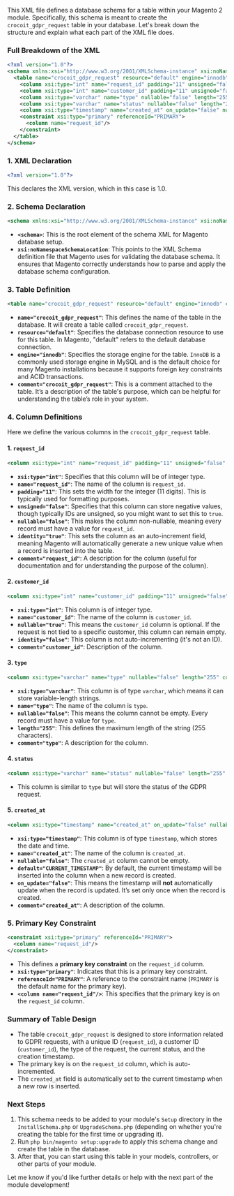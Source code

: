 This XML file defines a database schema for a table within your Magento 2 module. Specifically, this schema is meant to create the `crocoit_gdpr_request` table in your database. Let's break down the structure and explain what each part of the XML file does.

### Full Breakdown of the XML

```xml
<?xml version="1.0"?>
<schema xmlns:xsi="http://www.w3.org/2001/XMLSchema-instance" xsi:noNamespaceSchemaLocation="urn:magento:framework:Setup/Declaration/Schema/etc/schema.xsd">
  <table name="crocoit_gdpr_request" resource="default" engine="innodb" comment="crocoit_gdpr_request">
    <column xsi:type="int" name="request_id" padding="11" unsigned="false" nullable="false" identity="true" comment="request_id"/>
    <column xsi:type="int" name="customer_id" padding="11" unsigned="false" nullable="true" identity="false" comment="customer_id"/>
    <column xsi:type="varchar" name="type" nullable="false" length="255" comment="type"/>
    <column xsi:type="varchar" name="status" nullable="false" length="255" comment="status"/>
    <column xsi:type="timestamp" name="created_at" on_update="false" nullable="false" default="CURRENT_TIMESTAMP" comment="created_at"/>
    <constraint xsi:type="primary" referenceId="PRIMARY">
      <column name="request_id"/>
    </constraint>
  </table>
</schema>
```

### 1. **XML Declaration**

```xml
<?xml version="1.0"?>
```

This declares the XML version, which in this case is 1.0.

### 2. **Schema Declaration**

```xml
<schema xmlns:xsi="http://www.w3.org/2001/XMLSchema-instance" xsi:noNamespaceSchemaLocation="urn:magento:framework:Setup/Declaration/Schema/etc/schema.xsd">
```

- **`<schema>`**: This is the root element of the schema XML for Magento database setup.
- **`xsi:noNamespaceSchemaLocation`**: This points to the XML Schema definition file that Magento uses for validating the database schema. It ensures that Magento correctly understands how to parse and apply the database schema configuration.

### 3. **Table Definition**

```xml
<table name="crocoit_gdpr_request" resource="default" engine="innodb" comment="crocoit_gdpr_request">
```

- **`name="crocoit_gdpr_request"`**: This defines the name of the table in the database. It will create a table called `crocoit_gdpr_request`.
- **`resource="default"`**: Specifies the database connection resource to use for this table. In Magento, "default" refers to the default database connection.
- **`engine="innodb"`**: Specifies the storage engine for the table. `InnoDB` is a commonly used storage engine in MySQL and is the default choice for many Magento installations because it supports foreign key constraints and ACID transactions.
- **`comment="crocoit_gdpr_request"`**: This is a comment attached to the table. It’s a description of the table's purpose, which can be helpful for understanding the table’s role in your system.

### 4. **Column Definitions**

Here we define the various columns in the `crocoit_gdpr_request` table.

#### 1. **`request_id`**

```xml
<column xsi:type="int" name="request_id" padding="11" unsigned="false" nullable="false" identity="true" comment="request_id"/>
```

- **`xsi:type="int"`**: Specifies that this column will be of integer type.
- **`name="request_id"`**: The name of the column is `request_id`.
- **`padding="11"`**: This sets the width for the integer (11 digits). This is typically used for formatting purposes.
- **`unsigned="false"`**: Specifies that this column can store negative values, though typically IDs are unsigned, so you might want to set this to `true`.
- **`nullable="false"`**: This makes the column non-nullable, meaning every record must have a value for `request_id`.
- **`identity="true"`**: This sets the column as an auto-increment field, meaning Magento will automatically generate a new unique value when a record is inserted into the table.
- **`comment="request_id"`**: A description for the column (useful for documentation and for understanding the purpose of the column).

#### 2. **`customer_id`**

```xml
<column xsi:type="int" name="customer_id" padding="11" unsigned="false" nullable="true" identity="false" comment="customer_id"/>
```

- **`xsi:type="int"`**: This column is of integer type.
- **`name="customer_id"`**: The name of the column is `customer_id`.
- **`nullable="true"`**: This means the `customer_id` column is optional. If the request is not tied to a specific customer, this column can remain empty.
- **`identity="false"`**: This column is not auto-incrementing (it's not an ID).
- **`comment="customer_id"`**: Description of the column.

#### 3. **`type`**

```xml
<column xsi:type="varchar" name="type" nullable="false" length="255" comment="type"/>
```

- **`xsi:type="varchar"`**: This column is of type `varchar`, which means it can store variable-length strings.
- **`name="type"`**: The name of the column is `type`.
- **`nullable="false"`**: This means the column cannot be empty. Every record must have a value for `type`.
- **`length="255"`**: This defines the maximum length of the string (255 characters).
- **`comment="type"`**: A description for the column.

#### 4. **`status`**

```xml
<column xsi:type="varchar" name="status" nullable="false" length="255" comment="status"/>
```

- This column is similar to `type` but will store the status of the GDPR request.

#### 5. **`created_at`**

```xml
<column xsi:type="timestamp" name="created_at" on_update="false" nullable="false" default="CURRENT_TIMESTAMP" comment="created_at"/>
```

- **`xsi:type="timestamp"`**: This column is of type `timestamp`, which stores the date and time.
- **`name="created_at"`**: The name of the column is `created_at`.
- **`nullable="false"`**: The `created_at` column cannot be empty.
- **`default="CURRENT_TIMESTAMP"`**: By default, the current timestamp will be inserted into the column when a new record is created.
- **`on_update="false"`**: This means the timestamp will **not** automatically update when the record is updated. It’s set only once when the record is created.
- **`comment="created_at"`**: A description of the column.

### 5. **Primary Key Constraint**

```xml
<constraint xsi:type="primary" referenceId="PRIMARY">
  <column name="request_id"/>
</constraint>
```

- This defines a **primary key constraint** on the `request_id` column.
- **`xsi:type="primary"`**: Indicates that this is a primary key constraint.
- **`referenceId="PRIMARY"`**: A reference to the constraint name (`PRIMARY` is the default name for the primary key).
- **`<column name="request_id"/>`**: This specifies that the primary key is on the `request_id` column.

### Summary of Table Design

- The table `crocoit_gdpr_request` is designed to store information related to GDPR requests, with a unique ID (`request_id`), a customer ID (`customer_id`), the type of the request, the current status, and the creation timestamp.
- The primary key is on the `request_id` column, which is auto-incremented.
- The `created_at` field is automatically set to the current timestamp when a new row is inserted.

### Next Steps

1. This schema needs to be added to your module's `Setup` directory in the `InstallSchema.php` or `UpgradeSchema.php` (depending on whether you're creating the table for the first time or upgrading it).
2. Run `php bin/magento setup:upgrade` to apply this schema change and create the table in the database.
3. After that, you can start using this table in your models, controllers, or other parts of your module.

Let me know if you'd like further details or help with the next part of the module development!
